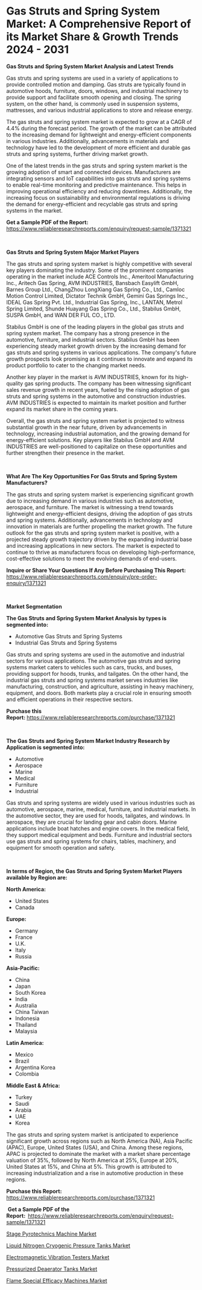 <p><h1>Gas Struts and Spring System Market: A Comprehensive Report of its Market Share & Growth Trends 2024 - 2031</h1></p><p><strong>Gas Struts and Spring System Market Analysis and Latest Trends</strong></p>
<p><p>Gas struts and spring systems are used in a variety of applications to provide controlled motion and damping. Gas struts are typically found in automotive hoods, furniture, doors, windows, and industrial machinery to provide support and facilitate smooth opening and closing. The spring system, on the other hand, is commonly used in suspension systems, mattresses, and various industrial applications to store and release energy.</p><p>The gas struts and spring system market is expected to grow at a CAGR of 4.4% during the forecast period. The growth of the market can be attributed to the increasing demand for lightweight and energy-efficient components in various industries. Additionally, advancements in materials and technology have led to the development of more efficient and durable gas struts and spring systems, further driving market growth.</p><p>One of the latest trends in the gas struts and spring system market is the growing adoption of smart and connected devices. Manufacturers are integrating sensors and IoT capabilities into gas struts and spring systems to enable real-time monitoring and predictive maintenance. This helps in improving operational efficiency and reducing downtimes. Additionally, the increasing focus on sustainability and environmental regulations is driving the demand for energy-efficient and recyclable gas struts and spring systems in the market.</p></p>
<p><strong>Get a Sample PDF of the Report:&nbsp;</strong> <a href="https://www.reliableresearchreports.com/enquiry/request-sample/1371321">https://www.reliableresearchreports.com/enquiry/request-sample/1371321</a></p>
<p>&nbsp;</p>
<p><strong>Gas Struts and Spring System Major Market Players</strong></p>
<p><p>The gas struts and spring system market is highly competitive with several key players dominating the industry. Some of the prominent companies operating in the market include ACE Controls Inc., Ameritool Manufacturing Inc., Aritech Gas Spring, AVM INDUSTRIES, Bansbach Easylift GmbH, Barnes Group Ltd., ChangZhou LongXiang Gas Spring Co., Ltd., Camloc Motion Control Limited, Dictator Technik GmbH, Gemini Gas Springs Inc., IDEAL Gas Spring Pvt. Ltd., Industrial Gas Spring, Inc., LANTAN, Metrol Spring Limited, Shunde Huayang Gas Spring Co., Ltd., Stabilus GmbH, SUSPA GmbH, and WAN DER FUL CO., LTD.</p><p>Stabilus GmbH is one of the leading players in the global gas struts and spring system market. The company has a strong presence in the automotive, furniture, and industrial sectors. Stabilus GmbH has been experiencing steady market growth driven by the increasing demand for gas struts and spring systems in various applications. The company's future growth prospects look promising as it continues to innovate and expand its product portfolio to cater to the changing market needs.</p><p>Another key player in the market is AVM INDUSTRIES, known for its high-quality gas spring products. The company has been witnessing significant sales revenue growth in recent years, fueled by the rising adoption of gas struts and spring systems in the automotive and construction industries. AVM INDUSTRIES is expected to maintain its market position and further expand its market share in the coming years.</p><p>Overall, the gas struts and spring system market is projected to witness substantial growth in the near future, driven by advancements in technology, increasing industrial automation, and the growing demand for energy-efficient solutions. Key players like Stabilus GmbH and AVM INDUSTRIES are well-positioned to capitalize on these opportunities and further strengthen their presence in the market.</p></p>
<p>&nbsp;</p>
<p><strong>What Are The Key Opportunities For Gas Struts and Spring System Manufacturers?</strong></p>
<p><p>The gas struts and spring system market is experiencing significant growth due to increasing demand in various industries such as automotive, aerospace, and furniture. The market is witnessing a trend towards lightweight and energy-efficient designs, driving the adoption of gas struts and spring systems. Additionally, advancements in technology and innovation in materials are further propelling the market growth. The future outlook for the gas struts and spring system market is positive, with a projected steady growth trajectory driven by the expanding industrial base and increasing applications in new sectors. The market is expected to continue to thrive as manufacturers focus on developing high-performance, cost-effective solutions to meet the evolving demands of end-users.</p></p>
<p><strong>Inquire or Share Your Questions If Any Before Purchasing This Report:</strong> <a href="https://www.reliableresearchreports.com/enquiry/pre-order-enquiry/1371321">https://www.reliableresearchreports.com/enquiry/pre-order-enquiry/1371321</a></p>
<p>&nbsp;</p>
<p><strong>Market Segmentation</strong></p>
<p><strong>The Gas Struts and Spring System Market Analysis by types is segmented into:</strong></p>
<p><ul><li>Automotive Gas Struts and Spring Systems</li><li>Industrial Gas Struts and Spring Systems</li></ul></p>
<p><p>Gas struts and spring systems are used in the automotive and industrial sectors for various applications. The automotive gas struts and spring systems market caters to vehicles such as cars, trucks, and buses, providing support for hoods, trunks, and tailgates. On the other hand, the industrial gas struts and spring systems market serves industries like manufacturing, construction, and agriculture, assisting in heavy machinery, equipment, and doors. Both markets play a crucial role in ensuring smooth and efficient operations in their respective sectors.</p></p>
<p><strong>Purchase this Report:&nbsp;</strong><a href="https://www.reliableresearchreports.com/purchase/1371321">https://www.reliableresearchreports.com/purchase/1371321</a></p>
<p>&nbsp;</p>
<p><strong>The Gas Struts and Spring System Market Industry Research by Application is segmented into:</strong></p>
<p><ul><li>Automotive</li><li>Aerospace</li><li>Marine</li><li>Medical</li><li>Furniture</li><li>Industrial</li></ul></p>
<p><p>Gas struts and spring systems are widely used in various industries such as automotive, aerospace, marine, medical, furniture, and industrial markets. In the automotive sector, they are used for hoods, tailgates, and windows. In aerospace, they are crucial for landing gear and cabin doors. Marine applications include boat hatches and engine covers. In the medical field, they support medical equipment and beds. Furniture and industrial sectors use gas struts and spring systems for chairs, tables, machinery, and equipment for smooth operation and safety.</p></p>
<p>&nbsp;</p>
<p><strong>In terms of Region, the Gas Struts and Spring System Market Players available by Region are:</strong></p>
<p>
    <p> <strong> North America: </strong>
        <ul>
            <li>United States</li>
            <li>Canada</li>
        </ul>
        </p> 
    <p> <strong> Europe: </strong>
        <ul>
            <li>Germany</li>
            <li>France</li>
            <li>U.K.</li>
            <li>Italy</li>
            <li>Russia</li>
        </ul>
        </p> 
    <p> <strong> Asia-Pacific: </strong>
        <ul>
            <li>China</li>
            <li>Japan</li>
            <li>South Korea</li>
            <li>India</li>
            <li>Australia</li>
            <li>China Taiwan</li>
            <li>Indonesia</li>
            <li>Thailand</li>
            <li>Malaysia</li>
        </ul>
        </p> 
    <p> <strong> Latin America: </strong>
        <ul>
            <li>Mexico</li>
            <li>Brazil</li>
            <li>Argentina Korea</li>
            <li>Colombia</li>
        </ul>
        </p> 
    <p> <strong> Middle East & Africa: </strong>
        <ul>
            <li>Turkey</li>
            <li>Saudi</li>
            <li>Arabia</li>
            <li>UAE</li>
            <li>Korea</li>
        </ul>
    </p>
    </p>
<p><p>The gas struts and spring system market is anticipated to experience significant growth across regions such as North America (NA), Asia Pacific (APAC), Europe, United States (USA), and China. Among these regions, APAC is projected to dominate the market with a market share percentage valuation of 35%, followed by North America at 25%, Europe at 20%, United States at 15%, and China at 5%. This growth is attributed to increasing industrialization and a rise in automotive production in these regions.</p></p>
<p><strong>Purchase this Report: </strong><a href="https://www.reliableresearchreports.com/purchase/1371321">https://www.reliableresearchreports.com/purchase/1371321</a></p>
<p>&nbsp;<strong>Get a Sample PDF of the Report:&nbsp;&nbsp;</strong><a href="https://www.reliableresearchreports.com/enquiry/request-sample/1371321">https://www.reliableresearchreports.com/enquiry/request-sample/1371321</a></p>
<p><strong></strong></p>
<p><p><a href="https://medium.com/@lolitanader/stage-pyrotechnics-machine-market-size-cagr-trends-2024-2030-17b0e423e35a">Stage Pyrotechnics Machine Market</a></p><p><a href="https://medium.com/p/cdbdc1481360/edit">Liquid Nitrogen Cryogenic Pressure Tanks Market</a></p><p><a href="https://medium.com/p/5be3dd0824af/edit">Electromagnetic Vibration Testers Market</a></p><p><a href="https://medium.com/p/6cfbf0938805/edit">Pressurized Deaerator Tanks Market</a></p><p><a href="https://medium.com/@lolitanader/decoding-flame-special-efficacy-machines-market-metrics-market-share-trends-and-growth-patterns-b7d716b1bd6c">Flame Special Efficacy Machines Market</a></p></p>